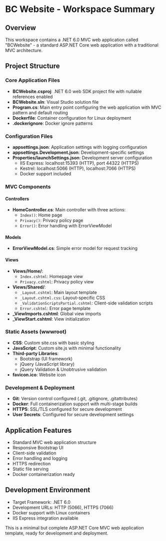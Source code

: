 # BC Website - Workspace Summary

## Overview
This workspace contains a .NET 6.0 MVC web application called "BCWebsite" - a standard ASP.NET Core web application with a traditional MVC architecture.

## Project Structure

### Core Application Files
- **BCWebsite.csproj**: .NET 6.0 web SDK project file with nullable references enabled
- **BCWebsite.sln**: Visual Studio solution file
- **Program.cs**: Main entry point configuring the web application with MVC pattern and default routing
- **Dockerfile**: Container configuration for Linux deployment
- **.dockerignore**: Docker ignore patterns

### Configuration Files
- **appsettings.json**: Application settings with logging configuration
- **appsettings.Development.json**: Development-specific settings
- **Properties/launchSettings.json**: Development server configuration
  - IIS Express: localhost:15393 (HTTP), port 44322 (HTTPS)
  - Kestrel: localhost:5066 (HTTP), localhost:7066 (HTTPS)
  - Docker support included

### MVC Components

#### Controllers
- **HomeController.cs**: Main controller with three actions:
  - `Index()`: Home page
  - `Privacy()`: Privacy policy page
  - `Error()`: Error handling with ErrorViewModel

#### Models
- **ErrorViewModel.cs**: Simple error model for request tracking

#### Views
- **Views/Home/**:
  - `Index.cshtml`: Homepage view
  - `Privacy.cshtml`: Privacy policy view
- **Views/Shared/**:
  - `_Layout.cshtml`: Main layout template
  - `_Layout.cshtml.css`: Layout-specific CSS
  - `_ValidationScriptsPartial.cshtml`: Client-side validation scripts
  - `Error.cshtml`: Error page template
- **_ViewImports.cshtml**: Global view imports
- **_ViewStart.cshtml**: View initialization

### Static Assets (wwwroot)
- **CSS**: Custom site.css with basic styling
- **JavaScript**: Custom site.js with minimal functionality
- **Third-party Libraries**:
  - Bootstrap (UI framework)
  - jQuery (JavaScript library)
  - jQuery Validation & Unobtrusive validation
- **favicon.ico**: Website icon

### Development & Deployment
- **Git**: Version control configured (.git, .gitignore, .gitattributes)
- **Docker**: Full containerization support with multi-stage builds
- **HTTPS**: SSL/TLS configured for secure development
- **User Secrets**: Configured for secure development settings

## Application Features
- Standard MVC web application structure
- Responsive Bootstrap UI
- Client-side validation
- Error handling and logging
- HTTPS redirection
- Static file serving
- Docker containerization ready

## Development Environment
- Target Framework: .NET 6.0
- Development URLs: HTTP (5066), HTTPS (7066)
- Docker support with Linux containers
- IIS Express integration available

This is a minimal but complete ASP.NET Core MVC web application template, ready for development and deployment.